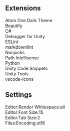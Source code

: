 ## Extensions
Atom One Dark Theme  
Beautify  
C#  
Debugger for Unity  
ESLint  
markdownlint  
Nunjucks  
Path Intellisense  
Python  
Unity Code Snippets  
Unity Tools  
vscode-icons  

## Settings
Editor:Render Whitespace:all  
Editor:Font Size:15  
Editor:Tab Size:2  
Files:Encoding:utf8  
